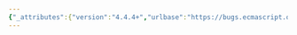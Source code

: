```yaml
---
{"_attributes":{"version":"4.4.4+","urlbase":"https://bugs.ecmascript.org/","maintainer":"dherman@mozilla.com"},"bug":{"bug_id":3765,"creation_ts":"2015-02-05 13:30:00 -0800","short_desc":"13.2.3.6 IteratorBindingInitialization: Typo \"then\" -> \"return\"","delta_ts":"2015-02-12 12:17:36 -0800","product":"Draft for 6th Edition","component":"editorial issue","version":"Rev 32: February 2, 2015 Draft","rep_platform":"All","op_sys":"All","bug_status":"RESOLVED","resolution":"FIXED","priority":"Normal","bug_severity":"normal","everconfirmed":true,"reporter":{"uid":"andrebargull","name":"André Bargull"},"assigned_to":{"uid":"allen","name":"Allen Wirfs-Brock"},"long_desc":[{"commentid":12135,"comment_count":0,"who":{"uid":"andrebargull","name":"André Bargull"},"bug_when":"2015-02-05 13:30:45 -0800","thetext":"13.2.3.6 Runtime Semantics: IteratorBindingInitialization\n\nBindingRestElement : ... BindingIdentifier\n\nStep 5.c.i\n\nReplace \"then\" with \"return\"."},{"commentid":12164,"comment_count":1,"who":{"uid":"allen","name":"Allen Wirfs-Brock"},"bug_when":"2015-02-05 15:36:32 -0800","thetext":"fixed in rev33 editor's draft"},{"commentid":12409,"comment_count":2,"who":{"uid":"allen","name":"Allen Wirfs-Brock"},"bug_when":"2015-02-12 12:17:36 -0800","thetext":"fixed in rev33"}]}}
---
```

